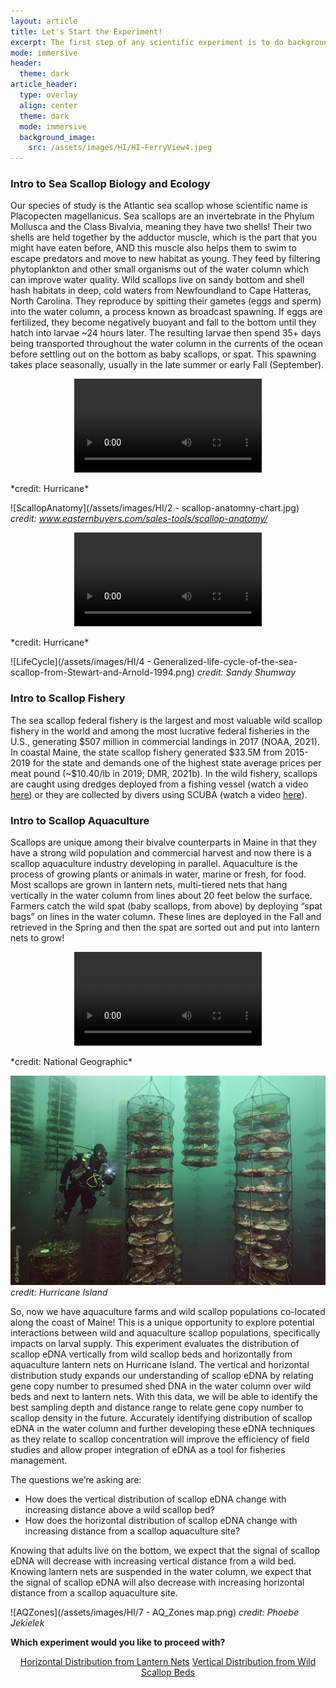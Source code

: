 ```yaml
---
layout: article
title: Let's Start the Experiment!
excerpt: The first step of any scientific experiment is to do background research. Scroll down to read the background information, then select which experiment you would like to conduct!
mode: immersive
header:
  theme: dark
article_header:
  type: overlay
  align: center
  theme: dark
  mode: immersive
  background_image:
    src: /assets/images/HI/HI-FerryView4.jpeg
---
```


### Intro to Sea Scallop Biology and Ecology

Our species of study is the Atlantic sea scallop whose scientific name is Placopecten magellanicus. Sea scallops are an invertebrate in the Phylum Mollusca and the Class Bivalvia, meaning they have two shells! Their two shells are held together by the adductor muscle, which is the part that you might have eaten before, AND this muscle also helps them to swim to escape predators and move to new habitat as young. They feed by filtering phytoplankton and other small organisms out of the water column which can improve water quality. Wild scallops live on sandy bottom and shell hash habitats in deep, cold waters from Newfoundland to Cape Hatteras, North Carolina. They reproduce by spitting their gametes (eggs and sperm) into the water column, a process known as broadcast spawning. If eggs are fertilized, they become negatively buoyant and fall to the bottom until they hatch into larvae ~24 hours later. The resulting larvae then spend 35+ days being transported throughout the water column in the currents of the ocean before settling out on the bottom as baby scallops, or spat. This spawning takes place seasonally, usually in the late summer or early Fall (September).

<p align="center">
<video controls>
  <source src="/assets/videos/Scallop.mp4" type="video/mp4">
</video> </p>
*credit: Hurricane*

![ScallopAnatomy](/assets/images/HI/2 - scallop-anatomny-chart.jpg)
*credit: www.easternbuyers.com/sales-tools/scallop-anatomy/*

<p align="center">
<video controls>
  <source src="/assets/videos/3 - Spat_in_Container_2019.MOV" type="video/mp4">
</video> </p>
*credit: Hurricane*

![LifeCycle](/assets/images/HI/4 - Generalized-life-cycle-of-the-sea-scallop-from-Stewart-and-Arnold-1994.png)
*credit: Sandy Shumway*


### Intro to Scallop Fishery

The sea scallop federal fishery is the largest and most valuable wild scallop fishery in the world and among the most lucrative federal fisheries in the U.S., generating \$507 million in commercial landings in 2017 (NOAA, 2021). In coastal Maine, the state scallop fishery generated \$33.5M from 2015-2019 for the state and demands one of the highest state average prices per meat pound (~\$10.40/lb in 2019; DMR, 2021b). In the wild fishery, scallops are caught using dredges deployed from a fishing vessel (watch a video [here](https://www.youtube.com/watch?v=N3VRnUOE8dA)) or they are collected by divers using SCUBA (watch a video [here](https://www.youtube.com/watch?v=xI99P43N6fk)). 


### Intro to Scallop Aquaculture

Scallops are unique among their bivalve counterparts in Maine in that they have a strong wild population and commercial harvest and now there is a scallop aquaculture industry developing in parallel. Aquaculture is the process of growing plants or animals in water, marine or fresh, for food. Most scallops are grown in lantern nets, multi-tiered nets that hang vertically in the water column from lines about 20 feet below the surface. Farmers catch the wild spat (baby scallops, from above) by deploying “spat bags” on lines in the water column. These lines are deployed in the Fall and retrieved in the Spring and then the spat are sorted out and put into lantern nets to grow!


<p align="center">
<video controls>
  <source src="/assets/videos/5 - Deploying_SpatBags.MOV" type="video/mp4">
</video> </p>
*credit: National Geographic*

![LanternNets](/assets/images/HI/HI_LanternNet.jpeg)
*credit: Hurricane Island*

So, now we have aquaculture farms and wild scallop populations co-located along the coast of Maine! This is a unique opportunity to explore potential interactions between wild and aquaculture scallop populations, specifically impacts on larval supply. This experiment evaluates the distribution of scallop eDNA vertically from wild scallop beds and horizontally from aquaculture lantern nets on Hurricane Island. The vertical and horizontal distribution study expands our understanding of scallop eDNA by relating gene copy number to presumed shed DNA in the water column over wild beds and next to lantern nets. With this data, we will be able to identify the best sampling depth and distance range to relate gene copy number to scallop density in the future. Accurately identifying distribution of scallop eDNA in the water column and further developing these eDNA techniques as they relate to scallop concentration will improve the efficiency of field studies and allow proper integration of eDNA as a tool for fisheries management.

The questions we’re asking are:
- How does the vertical distribution of scallop eDNA change with increasing distance above a wild scallop bed?
- How does the horizontal distribution of scallop eDNA change with increasing distance from a scallop aquaculture site?

Knowing that adults live on the bottom, we expect that the signal of scallop eDNA will decrease with increasing vertical distance from a wild bed. Knowing lantern nets are suspended in the water column, we expect that the signal of scallop eDNA will also decrease with increasing horizontal distance from a scallop aquaculture site. 

![AQZones](/assets/images/HI/7 - AQ_Zones map.png)
*credit: Phoebe Jekielek*

**Which experiment would you like to proceed with?**

<p align="center">
<a class="button button--outline-primary button--pill" href="Collection/HorizontalBackground">Horizontal Distribution from Lantern Nets</a> <a align="center" class="button button--outline-primary button--pill" href="Collection/VerticalBackground">Vertical Distribution from Wild Scallop Beds</a> </p>

